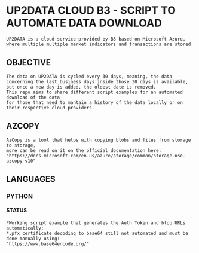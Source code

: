 # UP2DATA CLOUD B3 - SCRIPT TO AUTOMATE DATA DOWNLOAD
    UP2DATA is a cloud service provided by B3 based on Microsoft Azure, where multiple multiple market indicators and transactions are stored.

## OBJECTIVE
    The data on UP2DATA is cycled every 30 days, meaning, the data concerning the last business days inside those 30 days is available,
    but once a new day is added, the oldest date is removed. 
    This repo aims to share different script examples for an automated download of the data
    for those that need to mantain a history of the data locally or on their respective cloud providers.

## AZCOPY
    AzCopy is a tool that helps with copying blobs and files from storage to storage,
    more can be read on it on the official documentation here:
    "https://docs.microsoft.com/en-us/azure/storage/common/storage-use-azcopy-v10"

## LANGUAGES
### PYTHON
#### STATUS
    *Working script example that generates the Auth Token and blob URLs automatically;
    *.pfx certificate decoding to base64 still not automated and must be done manually using: 
    "https://www.base64encode.org/"
